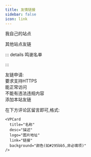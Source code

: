 ```yaml
---
title: 友情链接
sidebar: false
icon: link
---
```


我自己的站点
<div class="vp-card-container">
<VPCard
  title="YYYYT的AList站点"
  desc="分享一些视频/文件"
  logo="https://img.yyyyt.top/Alist/Alist_logo.svg"
  link="https://alist.yyyyt.top"
/>
</div>

其他站点友链
<div class="vp-card-container">
<VPCard
  title="B84F2246的博客"
  desc="TECH OTAKUS SAVE THE WORLD"
  logo="https://tc.d3tt.com/images/FvAhkiZ5Y1U2kyCbkl75nq-a0Ef0.png"
  link="https://blog.b84f2246.top/"
  background="#295bb5"
/>
<VPCard
  title="Dream"
  desc="一个乐于分享的博客"
  logo="https://github.hqycloud.top/https://raw.githubusercontent.com/hqycloud/blog-images/main/hexo-images/24/7/dream_54379e44aa8d8843e7cc8d95b55b189d.jpg"
  link="https://blog.hqycloud.top/"
/>
<VPCard
  title="JuHao的博客"
  desc="写些小东西"
  logo="https://chat-img.jwznb.com/6dc8c5b3b316f0458deac76e6a99b7a9.jpg"
  link="https://juhao.hashnode.dev/"
  background="#303095"
/>
<VPCard
  title="Qrasa的小站"
  desc="记录一些活着的日常"
  logo="https://blog.qrasa.cn/wp-content/uploads/2024/07/IMG_6095.jpeg"
  link="https://blog.qrasa.cn"
/>
<VPCard
  title="Runoneall の 小破站"
  desc="一个混迹互联网的普通人"
  logo="https://filecdn.runoneall.us.kg/BlogResource/avatar.webp"
  link="https://runoneall.us.kg"
/>
<VPCard
  title="一个一个一个小站（悲"
  desc="114514个三连的站"
  logo="https://sanlian.us.kg/favicon.ico"
  link="https://sanlian.us.kg/"
  background="#27A0DD"
/>
</div>

::: details 鸣谢名单
<div class="vp-card-container">
<VPCard
  title="Cloudflare"
  desc="网站性能与防护.提供了本站静态页面服务器(Pages)"
  logo="https://img.yyyyt.top/vuepress/others/links/CloudflareLogo.ico"
  link="https://www.cloudflare.com"
/>
<VPCard
  title="Github"
  desc="提供了本站的Git存储库"
  logo="https://img.yyyyt.top/vuepress/others/links/github-mark.svg"
  link="https://github.com"
/>
<VPCard
  title="VuePress-Theme-Hope"
  desc="一个具有强大功能的 vuepress 主题✨"
  logo="https://img.yyyyt.top/vuepress/others/links/VuePress-theme-hopelogo.svg"
  link="https://theme-hope.vuejs.press/zh/"
/>
<VPCard
  title="Giscus"
  desc="利用 GitHub Discussions 实现的评论系统"
  logo="https://img.yyyyt.top/vuepress/others/links/giscuslogo.png"
  link="https://giscus.app/"
/>
</div>
<VPCard
  title="Runoneall"
  desc="提供了本站图床的SaaS优选"
  logo="https://filecdn.runoneall.us.kg/BlogResource/avatar.webp"
  link="https://runoneall.us.kg"
/>
:::

友链申请:  
要求支持HTTPS  
能正常访问  
不能有违法违规内容  
添加本站友链  

在下方评论区留言即可,格式:  
```
<VPCard
  title="名称"
  desc="描述"
  logo="图片地址"
  link="链接"
  background="颜色(如#295bb5,非必填项)"
/>
```